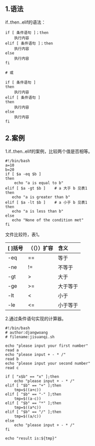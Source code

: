 ## 1.语法
if..then..elif的语法：
```
if [ 条件语句 ]；then
    执行内容
elif [ 条件语句 ]；then
    执行内容
else
    执行内容
fi

# 或

if [ 条件语句 ]
then
    执行内容
elif [ 条件语句 ]
then
    执行内容
else
    执行内容
fi
```

## 2.案例

1.if..then..elif的案例，比较两个值是否相等。
```
#!/bin/bash
a=10
b=20
if [ $a -eq $b ]
then
    echo "a is equal to b"
elif [ $a -gt $b ]    # a 大于 b 见表1
then
   echo "a is greater than b"
elif [ $a -lt $b ]    # a 小于 b 见表1
then
   echo "a is less than b"
else
   echo "None of the condition met"
fi
```

文件比较符，表1。

| \[ \]括号 | （（））扩容 | 含义 |
| :--- | :--- | :--- |
| -eq | == | 等于 |
| -ne | != | 不等于 |
| -gt | &gt; | 大于 |
| -ge | &gt;= | 大于等于 |
| -lt | &lt; | 小于 |
| -le | &lt;= | 小于等于 |


2.通过条件语句实现的计算器。

```
#!/bin/bash
# author:djangwoang
# filename:jisuanqi.sh

echo "please input your first number"
read a
echo "please input + - * /"
read b
echo "please input your second number"
read c

if [ "x$b" == "x" ];then
    echo "please input + - * /"
elif [ "$b" == "+" ];then
    tmp=$((a+c))
elif [ "$b" == "-" ];then
    tmp=$((a-c))
elif [ "$b" == "*" ];then
    tmp=$((a*c))
elif [ "$b" == "/" ];then
    tmp=$((a/c))
else
    echo "please input + - * /"
fi

echo "result is:${tmp}"
```




